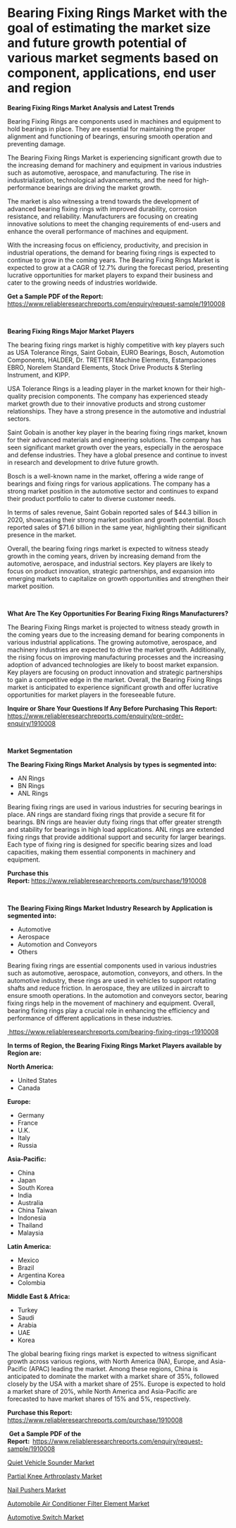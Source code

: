 <p><h1>Bearing Fixing Rings Market with the goal of estimating the market size and future growth potential of various market segments based on component, applications, end user and region</h1></p><p><strong>Bearing Fixing Rings Market Analysis and Latest Trends</strong></p>
<p><p>Bearing Fixing Rings are components used in machines and equipment to hold bearings in place. They are essential for maintaining the proper alignment and functioning of bearings, ensuring smooth operation and preventing damage.</p><p>The Bearing Fixing Rings Market is experiencing significant growth due to the increasing demand for machinery and equipment in various industries such as automotive, aerospace, and manufacturing. The rise in industrialization, technological advancements, and the need for high-performance bearings are driving the market growth.</p><p>The market is also witnessing a trend towards the development of advanced bearing fixing rings with improved durability, corrosion resistance, and reliability. Manufacturers are focusing on creating innovative solutions to meet the changing requirements of end-users and enhance the overall performance of machines and equipment.</p><p>With the increasing focus on efficiency, productivity, and precision in industrial operations, the demand for bearing fixing rings is expected to continue to grow in the coming years. The Bearing Fixing Rings Market is expected to grow at a CAGR of 12.7% during the forecast period, presenting lucrative opportunities for market players to expand their business and cater to the growing needs of industries worldwide.</p></p>
<p><strong>Get a Sample PDF of the Report:&nbsp;</strong> <a href="https://www.reliableresearchreports.com/enquiry/request-sample/1910008">https://www.reliableresearchreports.com/enquiry/request-sample/1910008</a></p>
<p>&nbsp;</p>
<p><strong>Bearing Fixing Rings Major Market Players</strong></p>
<p><p>The bearing fixing rings market is highly competitive with key players such as USA Tolerance Rings, Saint Gobain, EURO Bearings, Bosch, Automotion Components, HALDER, Dr. TRETTER Machine Elements, Estampaciones EBRO, Norelem Standard Elements, Stock Drive Products & Sterling Instrument, and KIPP. </p><p>USA Tolerance Rings is a leading player in the market known for their high-quality precision components. The company has experienced steady market growth due to their innovative products and strong customer relationships. They have a strong presence in the automotive and industrial sectors.</p><p>Saint Gobain is another key player in the bearing fixing rings market, known for their advanced materials and engineering solutions. The company has seen significant market growth over the years, especially in the aerospace and defense industries. They have a global presence and continue to invest in research and development to drive future growth.</p><p>Bosch is a well-known name in the market, offering a wide range of bearings and fixing rings for various applications. The company has a strong market position in the automotive sector and continues to expand their product portfolio to cater to diverse customer needs.</p><p>In terms of sales revenue, Saint Gobain reported sales of $44.3 billion in 2020, showcasing their strong market position and growth potential. Bosch reported sales of $71.6 billion in the same year, highlighting their significant presence in the market.</p><p>Overall, the bearing fixing rings market is expected to witness steady growth in the coming years, driven by increasing demand from the automotive, aerospace, and industrial sectors. Key players are likely to focus on product innovation, strategic partnerships, and expansion into emerging markets to capitalize on growth opportunities and strengthen their market position.</p></p>
<p>&nbsp;</p>
<p><strong>What Are The Key Opportunities For Bearing Fixing Rings Manufacturers?</strong></p>
<p><p>The Bearing Fixing Rings market is projected to witness steady growth in the coming years due to the increasing demand for bearing components in various industrial applications. The growing automotive, aerospace, and machinery industries are expected to drive the market growth. Additionally, the rising focus on improving manufacturing processes and the increasing adoption of advanced technologies are likely to boost market expansion. Key players are focusing on product innovation and strategic partnerships to gain a competitive edge in the market. Overall, the Bearing Fixing Rings market is anticipated to experience significant growth and offer lucrative opportunities for market players in the foreseeable future.</p></p>
<p><strong>Inquire or Share Your Questions If Any Before Purchasing This Report:</strong> <a href="https://www.reliableresearchreports.com/enquiry/pre-order-enquiry/1910008">https://www.reliableresearchreports.com/enquiry/pre-order-enquiry/1910008</a></p>
<p>&nbsp;</p>
<p><strong>Market Segmentation</strong></p>
<p><strong>The Bearing Fixing Rings Market Analysis by types is segmented into:</strong></p>
<p><ul><li>AN Rings</li><li>BN Rings</li><li>ANL Rings</li></ul></p>
<p><p>Bearing fixing rings are used in various industries for securing bearings in place. AN rings are standard fixing rings that provide a secure fit for bearings. BN rings are heavier duty fixing rings that offer greater strength and stability for bearings in high load applications. ANL rings are extended fixing rings that provide additional support and security for larger bearings. Each type of fixing ring is designed for specific bearing sizes and load capacities, making them essential components in machinery and equipment.</p></p>
<p><strong>Purchase this Report:&nbsp;</strong><a href="https://www.reliableresearchreports.com/purchase/1910008">https://www.reliableresearchreports.com/purchase/1910008</a></p>
<p>&nbsp;</p>
<p><strong>The Bearing Fixing Rings Market Industry Research by Application is segmented into:</strong></p>
<p><ul><li>Automotive</li><li>Aerospace</li><li>Automotion and Conveyors</li><li>Others</li></ul></p>
<p><p>Bearing fixing rings are essential components used in various industries such as automotive, aerospace, automotion, conveyors, and others. In the automotive industry, these rings are used in vehicles to support rotating shafts and reduce friction. In aerospace, they are utilized in aircraft to ensure smooth operations. In the automotion and conveyors sector, bearing fixing rings help in the movement of machinery and equipment. Overall, bearing fixing rings play a crucial role in enhancing the efficiency and performance of different applications in these industries.</p></p>
<p><a href="https://www.reliableresearchreports.com/bearing-fixing-rings-r1910008">&nbsp;https://www.reliableresearchreports.com/bearing-fixing-rings-r1910008</a></p>
<p><strong>In terms of Region, the Bearing Fixing Rings Market Players available by Region are:</strong></p>
<p>
    <p> <strong> North America: </strong>
        <ul>
            <li>United States</li>
            <li>Canada</li>
        </ul>
        </p> 
    <p> <strong> Europe: </strong>
        <ul>
            <li>Germany</li>
            <li>France</li>
            <li>U.K.</li>
            <li>Italy</li>
            <li>Russia</li>
        </ul>
        </p> 
    <p> <strong> Asia-Pacific: </strong>
        <ul>
            <li>China</li>
            <li>Japan</li>
            <li>South Korea</li>
            <li>India</li>
            <li>Australia</li>
            <li>China Taiwan</li>
            <li>Indonesia</li>
            <li>Thailand</li>
            <li>Malaysia</li>
        </ul>
        </p> 
    <p> <strong> Latin America: </strong>
        <ul>
            <li>Mexico</li>
            <li>Brazil</li>
            <li>Argentina Korea</li>
            <li>Colombia</li>
        </ul>
        </p> 
    <p> <strong> Middle East & Africa: </strong>
        <ul>
            <li>Turkey</li>
            <li>Saudi</li>
            <li>Arabia</li>
            <li>UAE</li>
            <li>Korea</li>
        </ul>
    </p>
    </p>
<p><p>The global bearing fixing rings market is expected to witness significant growth across various regions, with North America (NA), Europe, and Asia-Pacific (APAC) leading the market. Among these regions, China is anticipated to dominate the market with a market share of 35%, followed closely by the USA with a market share of 25%. Europe is expected to hold a market share of 20%, while North America and Asia-Pacific are forecasted to have market shares of 15% and 5%, respectively.</p></p>
<p><strong>Purchase this Report: </strong><a href="https://www.reliableresearchreports.com/purchase/1910008">https://www.reliableresearchreports.com/purchase/1910008</a></p>
<p>&nbsp;<strong>Get a Sample PDF of the Report:&nbsp;&nbsp;</strong><a href="https://www.reliableresearchreports.com/enquiry/request-sample/1910008">https://www.reliableresearchreports.com/enquiry/request-sample/1910008</a></p>
<p><strong></strong></p>
<p><p><a href="https://www.linkedin.com/pulse/insights-quiet-vehicle-sounder-industry-market-financial-status-sjmre?trackingId=8mtd0akgSKmXjoIVH4Tk0g%3D%3D">Quiet Vehicle Sounder Market</a></p><p><a href="https://issuu.com/reportprime-2/docs/partial-knee-arthroplasty-market-size-2030.pptx">Partial Knee Arthroplasty Market</a></p><p><a href="https://medium.com/@amanda.hamilton54645/nail-pushers-market-research-report-includes-analysis-on-market-size-share-and-growth-rate-at-4-1-960a4d692cc4">Nail Pushers Market</a></p><p><a href="https://github.com/angelajermaine/Market-Research-Report-List-4/blob/main/automobile-air-conditioner-filter-element-market.md">Automobile Air Conditioner Filter Element Market</a></p><p><a href="https://www.linkedin.com/pulse/automotive-switch-market-size-segmentation-trends-growth-4tjue?trackingId=Ncr4yLBaTReKjSlm09kLvA%3D%3D">Automotive Switch Market</a></p></p>